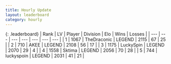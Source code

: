 ```yaml
---
title: Hourly Update
layout: leaderboard
category: hourly
---
```


{: .leaderboard}
| Rank | LV | Player | Division | Elo | Wins | Losses |
| --- | --- | --- | --- | --- | --- | --- |
| <span data-change="0">1</span> | 1067 | <span title="ID: 544310">TheDraconic</span> | LEGEND | <span data-change="-4">2115</span> | <span data-change="1">67</span> | <span data-change="1">25</span> |
| <span data-change="0">2</span> | 710 | <span title="ID: 455100">AKEE</span> | LEGEND | <span data-change="17">2108</span> | <span data-change="2">56</span> | <span data-change="0">17</span> |
| <span data-change="0">3</span> | 1175 | <span title="ID: 498412">LuckySpin</span> | LEGEND | <span data-change="0">2070</span> | <span data-change="0">29</span> | <span data-change="0">4</span> |
| <span data-change="0">4</span> | 1558 | <span title="ID: 353063">Sktima</span> | LEGEND | <span data-change="0">2056</span> | <span data-change="0">70</span> | <span data-change="0">28</span> |
| <span data-change="0">5</span> | 744 | <span title="ID: 512212">luckyspoin</span> | LEGEND | <span data-change="0">2031</span> | <span data-change="0">41</span> | <span data-change="0">21</span> |